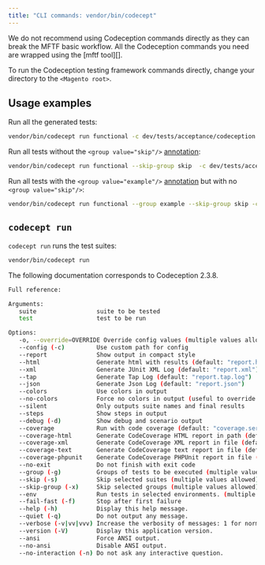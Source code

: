 ```yaml
---
title: "CLI commands: vendor/bin/codecept"
---
```


<div class="bs-callout bs-callout-warning" markdown="1">
We do not recommend using Codeception commands directly as they can break the MFTF basic workflow.
All the Codeception commands you need are wrapped using the [mftf tool][].

To run the Codeception testing framework commands directly, change your directory to the `<Magento root>`.
</div>

## Usage examples

Run all the generated tests:

```bash
vendor/bin/codecept run functional -c dev/tests/acceptance/codeception.yml
```

Run all tests without the `<group value="skip"/>` [annotation][]:

```bash
vendor/bin/codecept run functional --skip-group skip  -c dev/tests/acceptance/codeception.yml
```

Run all tests with the `<group value="example"/>` [annotation][] but with no `<group value="skip"/>`:

```bash
vendor/bin/codecept run functional --group example --skip-group skip -c dev/tests/acceptance/codeception.yml
```

## `codecept run`

`codecept run` runs the test suites:

```bash
vendor/bin/codecept run
```

<div class="bs-callout bs-callout-info">
The following documentation corresponds to Codeception 2.3.8.
</div>

```bash
Full reference:

Arguments:
   suite                 suite to be tested
   test                  test to be run

Options:
   -o, --override=OVERRIDE Override config values (multiple values allowed)
   --config (-c)         Use custom path for config
   --report              Show output in compact style
   --html                Generate html with results (default: "report.html")
   --xml                 Generate JUnit XML Log (default: "report.xml")
   --tap                 Generate Tap Log (default: "report.tap.log")
   --json                Generate Json Log (default: "report.json")
   --colors              Use colors in output
   --no-colors           Force no colors in output (useful to override config file)
   --silent              Only outputs suite names and final results
   --steps               Show steps in output
   --debug (-d)          Show debug and scenario output
   --coverage            Run with code coverage (default: "coverage.serialized")
   --coverage-html       Generate CodeCoverage HTML report in path (default: "coverage")
   --coverage-xml        Generate CodeCoverage XML report in file (default: "coverage.xml")
   --coverage-text       Generate CodeCoverage text report in file (default: "coverage.txt")
   --coverage-phpunit    Generate CodeCoverage PHPUnit report in file (default: "coverage-phpunit")
   --no-exit             Do not finish with exit code
   --group (-g)          Groups of tests to be executed (multiple values allowed)
   --skip (-s)           Skip selected suites (multiple values allowed)
   --skip-group (-x)     Skip selected groups (multiple values allowed)
   --env                 Run tests in selected environments. (multiple values allowed, environments can be merged with ',')
   --fail-fast (-f)      Stop after first failure
   --help (-h)           Display this help message.
   --quiet (-q)          Do not output any message.
   --verbose (-v|vv|vvv) Increase the verbosity of messages: 1 for normal output, 2 for more verbose output and 3 for debug
   --version (-V)        Display this application version.
   --ansi                Force ANSI output.
   --no-ansi             Disable ANSI output.
   --no-interaction (-n) Do not ask any interactive question.
```

<!-- Link definitions -->

[mftf tool]: mftf.md
[annotation]: ../test/annotations.md